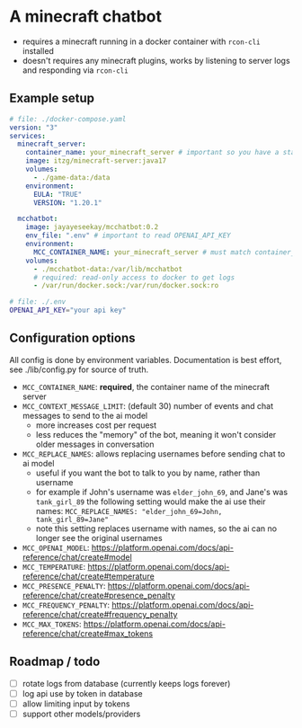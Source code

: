 # A minecraft chatbot

- requires a minecraft running in a docker container with `rcon-cli` installed
- doesn't requires any minecraft plugins, works by listening to server logs and responding via `rcon-cli`

## Example setup

```yaml
# file: ./docker-compose.yaml
version: "3"
services:
  minecraft_server:
    container_name: your_minecraft_server # important so you have a stable container name
    image: itzg/minecraft-server:java17
    volumes:
      - ./game-data:/data
    environment:
      EULA: "TRUE"
      VERSION: "1.20.1"

  mcchatbot:
    image: jayayeseekay/mcchatbot:0.2
    env_file: ".env" # important to read OPENAI_API_KEY
    environment:
      MCC_CONTAINER_NAME: your_minecraft_server # must match container_name above
    volumes:
      - ./mcchatbot-data:/var/lib/mcchatbot
      # required: read-only access to docker to get logs
      - /var/run/docker.sock:/var/run/docker.sock:ro
```

```bash
# file: ./.env
OPENAI_API_KEY="your api key"
```

## Configuration options

All config is done by environment variables. Documentation is best effort, see ./lib/config.py for source of truth.

- `MCC_CONTAINER_NAME`: **required**, the container name of the minecraft server
- `MCC_CONTEXT_MESSAGE_LIMIT`: (default 30) number of events and chat messages to send to the ai model
  - more increases cost per request
  - less reduces the "memory" of the bot, meaning it won't consider older messages in conversation
- `MCC_REPLACE_NAMES`: allows replacing usernames before sending chat to ai model
  - useful if you want the bot to talk to you by name, rather than username
  - for example if John's username was `elder_john_69`, and Jane's was `tank_girl_89` the following setting would make the ai use their names: `MCC_REPLACE_NAMES: "elder_john_69=John, tank_girl_89=Jane"`
  - note this setting replaces username with names, so the ai can no longer see the original usernames
- `MCC_OPENAI_MODEL`: https://platform.openai.com/docs/api-reference/chat/create#model
- `MCC_TEMPERATURE`: https://platform.openai.com/docs/api-reference/chat/create#temperature
- `MCC_PRESENCE_PENALTY`: https://platform.openai.com/docs/api-reference/chat/create#presence_penalty
- `MCC_FREQUENCY_PENALTY`: https://platform.openai.com/docs/api-reference/chat/create#frequency_penalty
- `MCC_MAX_TOKENS`: https://platform.openai.com/docs/api-reference/chat/create#max_tokens

## Roadmap / todo

- [ ] rotate logs from database (currently keeps logs forever)
- [ ] log api use by token in database
- [ ] allow limiting input by tokens
- [ ] support other models/providers
